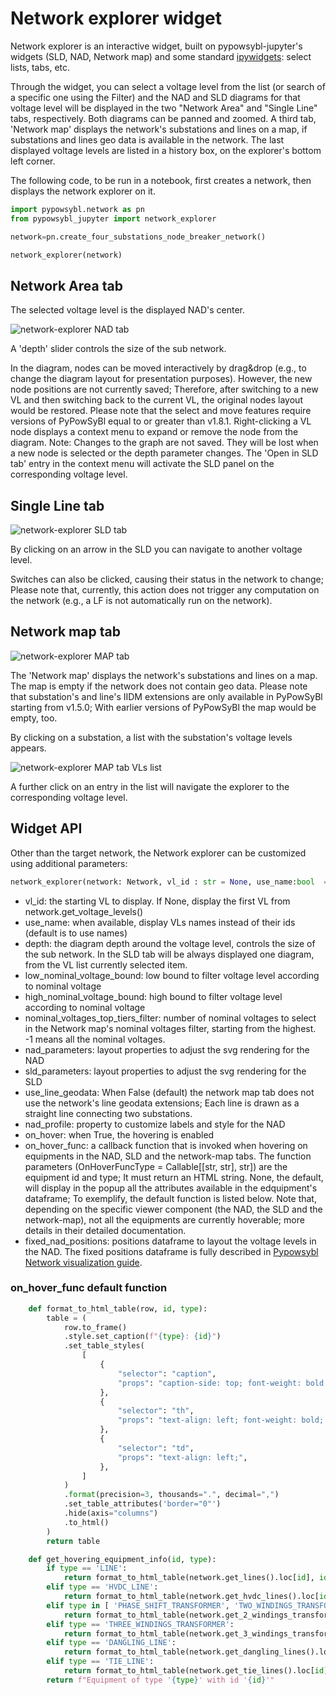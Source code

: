 # Network explorer widget

Network explorer is an interactive widget, built on pypowsybl-jupyter's widgets (SLD, NAD, Network map) and some standard [ipywidgets](https://ipywidgets.readthedocs.io/en/stable/index.html): select lists, tabs, etc.

Through the widget, you can select a voltage level from the list (or search of a specific one using the Filter) and the NAD and SLD diagrams for that voltage level will be displayed in the two "Network Area" and "Single Line" tabs, respectively. Both diagrams can be panned and zoomed. A third tab, 'Network map' displays the network's substations and lines on a map, if substations and lines geo data is available in the network. The last displayed voltage levels are listed in a history box, on the explorer's bottom left corner.

The following code, to be run in a notebook, first creates a network, then displays the network explorer on it.

```python
import pypowsybl.network as pn
from pypowsybl_jupyter import network_explorer

network=pn.create_four_substations_node_breaker_network()

network_explorer(network)
```

##  Network Area tab

The selected voltage level is the displayed NAD's center. 

![network-explorer NAD tab](/_static/img/network_explorer_1.png)

A 'depth' slider controls the size of the sub network.

In the diagram, nodes can be moved interactively by drag&drop (e.g., to change the diagram layout for presentation purposes). However, the new node positions are not currently saved; Therefore, after switching to a new VL and then switching back to the current VL, the original nodes layout would be restored. 
Please note that the select and move features require versions of PyPowSyBl equal to or greater than v1.8.1.
Right-clicking a VL node displays a context menu to expand or remove the node from the diagram. Note: Changes to the graph are not saved. They will be lost when a new node is selected or the depth parameter changes. The 'Open in SLD tab' entry in the context menu will activate the SLD panel on the corresponding voltage level.

## Single Line tab

![network-explorer SLD tab](/_static/img/network_explorer_2.png)

By clicking on an arrow in the SLD you can navigate to another voltage level. 

Switches can also be clicked, causing their status in the network to change; Please note that, currently, this action does not trigger any computation on the network  (e.g., a LF is not   automatically run on the network).

## Network map tab

![network-explorer MAP tab](/_static/img/network_explorer_3.png)

The 'Network map' displays the network's substations and lines on a map. The map is empty if the network does not contain geo data.
Please note that substation's and line's IIDM extensions are only available in PyPowSyBl starting from v1.5.0; With earlier versions of PyPowSyBl the map would be empty, too.

By clicking on a substation, a list with the substation's voltage levels appears. 

![network-explorer MAP tab VLs list](/_static/img/network_explorer_4.png)

A further click on an entry in the list will navigate the explorer to the corresponding voltage level.


## Widget API

Other than the target network, the Network explorer can be customized using additional parameters:

```python
network_explorer(network: Network, vl_id : str = None, use_name:bool  = True, depth: int = 1, high_nominal_voltage_bound: float = -1, low_nominal_voltage_bound: float = -1, nad_parameters: NadParameters = None, sld_parameters: SldParameters = None, use_line_geodata:bool = False, nad_profile: NadProfile = None, on_hover:bool = True, on_hover_func: OnHoverFuncType = None, fixed_nad_positions: DataFrame = None)
```

- vl_id: the starting VL to display. If None, display the first VL from network.get_voltage_levels()
- use_name: when available, display VLs names instead of their ids (default is to use names)
- depth: the diagram depth around the voltage level, controls the size of the sub network. In the SLD tab will be always displayed one diagram, from the VL list currently selected item.
- low_nominal_voltage_bound: low bound to filter voltage level according to nominal voltage
- high_nominal_voltage_bound: high bound to filter voltage level according to nominal voltage
- nominal_voltages_top_tiers_filter: number of nominal voltages to select in the Network map's nominal voltages filter, starting from the highest. -1 means all the nominal voltages.
- nad_parameters: layout properties to adjust the svg rendering for the NAD
- sld_parameters: layout properties to adjust the svg rendering for the SLD
- use_line_geodata: When False (default) the network map tab does not use the network's line geodata extensions; Each line is drawn as a straight line connecting two substations.
- nad_profile: property to customize labels and style for the NAD
- on_hover: when True, the hovering is enabled
- on_hover_func: a callback function that is invoked when hovering on equipments in the NAD, SLD and the network-map tabs. The function parameters (OnHoverFuncType = Callable[[str, str], str]) are the equipment id and type; It must return an HTML string. None, the default, will display in the popup all the attributes available in the edquipment's dataframe; To exemplify, the default function is listed below. Note that, depending on the specific viewer component (the NAD, the SLD and the network-map), not all the equipments are currently hoverable; more details in their detailed documentation.
- fixed_nad_positions: positions dataframe to layout the voltage levels in the NAD. The fixed positions dataframe is fully described in [Pypowsybl Network visualization guide](inv:pypowsybl:*:*#user_guide/network_visualization).

### on_hover_func default function
```python
    def format_to_html_table(row, id, type):
        table = (
            row.to_frame()
            .style.set_caption(f"{type}: {id}")
            .set_table_styles(
                [
                    {
                        "selector": "caption",
                        "props": "caption-side: top; font-weight: bold; background-color: #f8f8f8; border-bottom: 1px solid #ddd; width: fit-content; white-space: nowrap;",
                    },
                    {
                        "selector": "th",
                        "props": "text-align: left; font-weight: bold; background-color: #f8f8f8;",
                    },
                    {
                        "selector": "td",
                        "props": "text-align: left;",
                    },
                ]
            )
            .format(precision=3, thousands=".", decimal=",")
            .set_table_attributes('border="0"')
            .hide(axis="columns")
            .to_html()
        )
        return table

    def get_hovering_equipment_info(id, type):
        if type == 'LINE':
            return format_to_html_table(network.get_lines().loc[id], id, type)
        elif type == 'HVDC_LINE':
            return format_to_html_table(network.get_hvdc_lines().loc[id], id, type)
        elif type in [ 'PHASE_SHIFT_TRANSFORMER', 'TWO_WINDINGS_TRANSFORMER']:
            return format_to_html_table(network.get_2_windings_transformers().loc[id], id, type)
        elif type == 'THREE_WINDINGS_TRANSFORMER':
            return format_to_html_table(network.get_3_windings_transformers().loc[id], id, type)
        elif type == 'DANGLING_LINE': 
            return format_to_html_table(network.get_dangling_lines().loc[id], id, type)
        elif type == 'TIE_LINE':
            return format_to_html_table(network.get_tie_lines().loc[id], id, type)
        return f"Equipment of type '{type}' with id '{id}'"

```